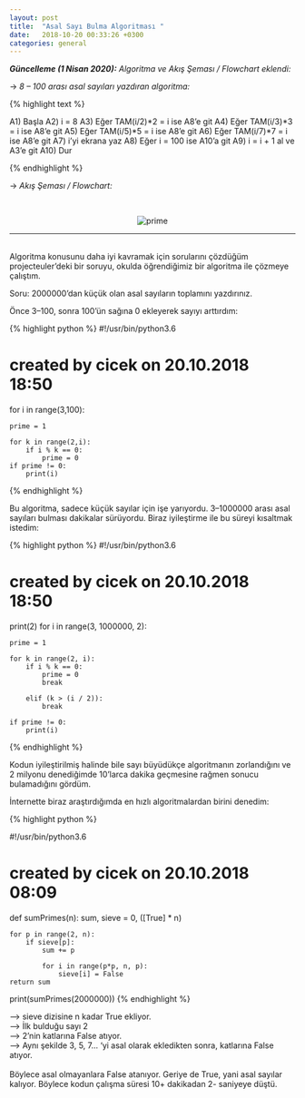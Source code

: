 ```yaml
---
layout: post
title:  "Asal Sayı Bulma Algoritması "
date:   2018-10-20 00:33:26 +0300
categories: general
---
```


*<b>Güncelleme (1 Nisan 2020):</b> Algoritma ve Akış Şeması / Flowchart eklendi:*

-> *8 – 100 arası asal sayıları yazdıran algoritma:*

{% highlight text %}

A1) Başla
A2) i = 8
A3) Eğer TAM(i/2)*2 = i ise A8’e git
A4) Eğer TAM(i/3)*3 = i ise A8’e git
A5) Eğer TAM(i/5)*5 = i ise A8’e git
A6) Eğer TAM(i/7)*7 = i ise A8’e git
A7) i’yi ekrana yaz
A8) Eğer i = 100 ise A10’a git
A9) i = i + 1 al ve A3’e git
A10) Dur

{% endhighlight %}

-> *Akış Şeması / Flowchart:*

<br>
<p align="center">
  <img src="http://127.0.0.1:4000/folder/prime.png" alt="prime"/>
</p>

---

<br>
Algoritma konusunu daha iyi kavramak için sorularını çözdüğüm projecteuler’deki bir
soruyu, okulda öğrendiğimiz bir algoritma ile çözmeye çalıştım.

Soru: 2000000’dan küçük olan asal sayıların toplamını yazdırınız.

Önce 3–100, sonra 100’ün sağına 0 ekleyerek sayıyı arttırdım:

{% highlight python %}
#!/usr/bin/python3.6
# created by cicek on 20.10.2018 18:50

for i in range(3,100):

	prime = 1

	for k in range(2,i):
		if i % k == 0:
			prime = 0
	if prime != 0:
		print(i)
{% endhighlight %}

Bu algoritma, sadece küçük sayılar için işe yarıyordu. 3–1000000 arası asal sayıları bulması
dakikalar sürüyordu. Biraz iyileştirme ile bu süreyi kısaltmak istedim:

{% highlight python %}
#!/usr/bin/python3.6
# created by cicek on 20.10.2018 18:50

print(2)
for i in range(3, 1000000, 2):

	prime = 1

	for k in range(2, i):
		if i % k == 0:
			prime = 0
			break

		elif (k > (i / 2)):
			break

	if prime != 0:
		print(i)

{% endhighlight %}

Kodun iyileştirilmiş halinde bile sayı büyüdükçe algoritmanın zorlandığını ve 2 milyonu
denediğimde 10’larca dakika geçmesine rağmen sonucu bulamadığını gördüm.

İnternette biraz araştırdığımda en hızlı algoritmalardan birini denedim:

{% highlight python %}

#!/usr/bin/python3.6
# created by cicek on 20.10.2018 08:09

def sumPrimes(n):
	sum, sieve = 0, ([True] * n)

	for p in range(2, n):
		if sieve[p]:
			sum += p

			for i in range(p*p, n, p):
				sieve[i] = False
	return sum

print(sumPrimes(2000000))
{% endhighlight %}

–> sieve dizisine n kadar True ekliyor.<br>
–> İlk bulduğu sayı 2<br>
–> 2’nin katlarına False atıyor.<br>
–> Aynı şekilde 3, 5, 7... ‘yi asal olarak ekledikten sonra, katlarına False atıyor.<br><br>
Böylece asal olmayanlara False atanıyor. Geriye de True, yani asal sayılar kalıyor.
Böylece kodun çalışma süresi 10+ dakikadan 2- saniyeye düştü.
